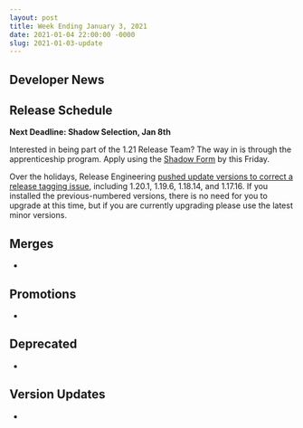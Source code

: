 ```yaml
---
layout: post
title: Week Ending January 3, 2021
date: 2021-01-04 22:00:00 -0000
slug: 2021-01-03-update
---
```


## Developer News


## Release Schedule

**Next Deadline: Shadow Selection, Jan 8th**

Interested in being part of the 1.21 Release Team? The way in is through the apprenticeship program.  Apply using the [Shadow Form](https://bit.ly/121-release-shadows) by this Friday.

Over the holidays, Release Engineering [pushed update versions to correct a release tagging issue](https://groups.google.com/g/kubernetes-dev/c/dNH2yknlCBA), including 1.20.1, 1.19.6, 1.18.14, and 1.17.16.  If you installed the previous-numbered versions, there is no need for you to upgrade at this time, but if you are currently upgrading please use the latest minor versions.

## Merges

*

## Promotions

*

## Deprecated

*

## Version Updates

*
